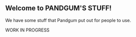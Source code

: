 ## Welcome to PANDGUM'S STUFF!

We have some stuff that Pandgum put out for people to use.

WORK IN PROGRESS

